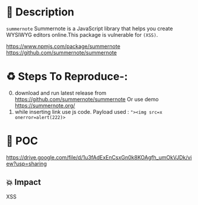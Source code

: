 # :book: Description


 `summernote` Summernote is a JavaScript library that helps you create WYSIWYG editors online.This package is vulnerable for `(XSS)`.

https://www.npmjs.com/package/summernote
https://github.com/summernote/summernote
# :recycle:  Steps To Reproduce-:  
  0) download and run latest release from https://github.com/summernote/summernote Or use demo https://summernote.org/
  1) while inserting link use js code. Payload used : `"><img src=x onerror=alert(222)>`

# :telescope: POC
https://drive.google.com/file/d/1u3fAdExEnCsxGn0k8KOAgfh_umOkVJDk/view?usp=sharing
## 💥 Impact
XSS

